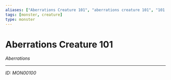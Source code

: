 ```yaml
---
aliases: ["Aberrations Creature 101", "aberrations creature 101", "101 Creature Aberrations"]
tags: [monster, creature]
type: monster
---
```


# Aberrations Creature 101

*Aberrations*

---
*ID: MON00100*